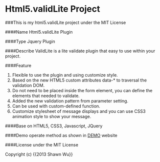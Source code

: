 Html5.validLite Project
=========

###This is my html5.validLite project under the MIT License

####Name 
Html5.validLite Plugin

####Type 
Jquery Plugin

####Describe
ValidLite is a lite validate plugin that easy to use within your project.

####Feature 
1.	Flexible to use the plugin and using customize style.
2.	Based on the new HTML5 custom attributes data-* to traversal the validation DOM.
2.	Do not need to be placed inside the form element, you can define the elements that needed to validate.
3.	Added the new validation pattern from parameter setting.
4.	Can be used with custom-defined function.
6.	Customize stylesheet of message displays and you can use CSS3 animation style to show your message.

####Base on
HTML5, CSS3, Javascript, JQuery

####Demo
operate method as shown in <a href="http://www.water-start.net:3355/html5.validLite/myValidLite.html">DEMO</a> website

####License
under the MIT License <p>Copyright (c) {{2013 Shawn Wu}}</p>
